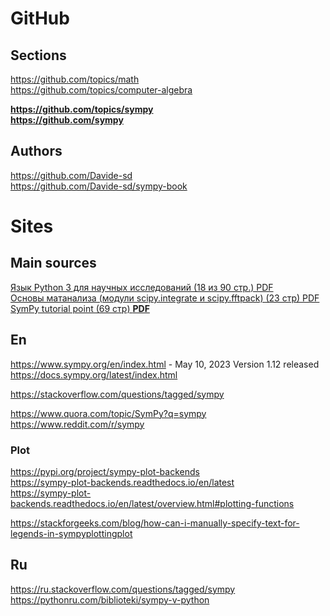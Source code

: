 # GitHub
## Sections
https://github.com/topics/math            
https://github.com/topics/computer-algebra                  

**https://github.com/topics/sympy**                   
**https://github.com/sympy**                   

## Authors                       
https://github.com/Davide-sd                 
https://github.com/Davide-sd/sympy-book                        

# Sites    
## Main sources
[Язык Python 3 для научных исследований (18 из 90 стр.) PDF](http://vgupetrova.ru/wp-content/uploads/2019/11/SymPy2017.pdf)               
[Основы матанализа (модули scipy.integrate и scipy.fftpack) (23 стр) PDF](http://www.osc.phys.msu.ru/mediawiki/upload/Khalili/calculus.pdf)            
[SymPy tutorial point (69 стр) **PDF**](https://www.tutorialspoint.com/sympy/sympy_tutorial.pdf)


## En
https://www.sympy.org/en/index.html - May 10, 2023 Version 1.12 released          
https://docs.sympy.org/latest/index.html          

https://stackoverflow.com/questions/tagged/sympy                    
        
https://www.quora.com/topic/SymPy?q=sympy        
https://www.reddit.com/r/sympy          

### Plot
https://pypi.org/project/sympy-plot-backends             
https://sympy-plot-backends.readthedocs.io/en/latest                
https://sympy-plot-backends.readthedocs.io/en/latest/overview.html#plotting-functions                

https://stackforgeeks.com/blog/how-can-i-manually-specify-text-for-legends-in-sympyplottingplot                 


## Ru       
https://ru.stackoverflow.com/questions/tagged/sympy               
https://pythonru.com/biblioteki/sympy-v-python               


